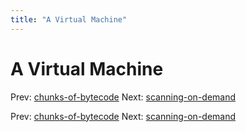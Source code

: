 ```yaml
---
title: "A Virtual Machine"
---
```


# A Virtual Machine

Prev: [chunks-of-bytecode](chunks-of-bytecode.md)
Next: [scanning-on-demand](scanning-on-demand.md)

Prev: [chunks-of-bytecode](chunks-of-bytecode.md)
Next: [scanning-on-demand](scanning-on-demand.md)
